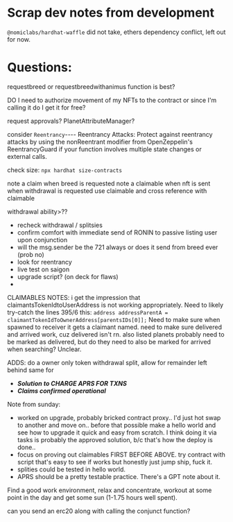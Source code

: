 # Scrap dev notes from development

`@nomiclabs/hardhat-waffle` did not take, ethers dependency conflict, left out for now.

# Questions:

requestbreed or requestbreedwithanimus function is best?

DO I need to authorize movement of my NFTs to the contract or since I'm calling it do I get it for free?

request approvals? PlanetAttributeManager?

consider `Reentrancy`---- Reentrancy Attacks: Protect against reentrancy attacks by using the nonReentrant modifier from OpenZeppelin's ReentrancyGuard if your function involves multiple state changes or external calls.

check size:
`npx hardhat size-contracts`

note a claim when breed is requested
note a claimable when nft is sent
when withdrawal is requested use claimable and cross reference with claimable

withdrawal ability>??

- recheck withdrawal / splitsies
- confirm comfort with immediate send of RONIN to passive listing user upon conjunction
- will the msg.sender be the 721 always or does it send from breed ever (prob no)
- look for reentrancy
- live test on saigon
- upgrade script? (on deck for flaws)
-

CLAIMABLES NOTES:
i get the impression that claimantsTokenIdtoUserAddress is not working appropriately.
Need to likely try-catch the lines 395/6 this: `address addressParentA = claimantTokenIdToOwnerAddress[parentsIDs[0]];`
Need to make sure when spawned to receiver it gets a claimant named.
need to make sure delivered and arrived work, cuz delivered isn't rn.
also listed planets probably need to be marked as delivered, but do they need to also be marked for arrived when searching? Unclear.

ADDS:
do a owner only token withdrawal split, allow for remainder left behind
same for

- **_Solution to CHARGE APRS FOR TXNS_**
  <!-- - **_Splitsies works_** -->
  <!-- - **_upgrades_** -->
- **_Claims confirmed operational_**
<!-- - **_split for APRS etc, with total input_** -->

Note from sunday:

- worked on upgrade, probably bricked contract proxy.. I'd just hot swap to another and move on.. before that possible make a hello world and see how to upgrade it quick and easy from scratch. I think doing it via tasks is probably the approved solution, b/c that's how the deploy is done..
- focus on proving out claimables FIRST BEFORE ABOVE. try contract with script that's easy to see if works but honestly just jump ship, fuck it.
- splities could be tested in hello world.
- APRS should be a pretty testable practice. There's a GPT note about it.

Find a good work environment, relax and concentrate, workout at some point in the day and get some sun (1-1.75 hours well spent).

can you send an erc20 along with calling the conjunct function?

